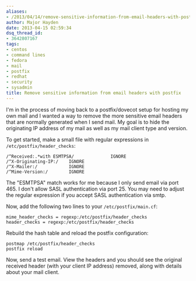 ```yaml
---
aliases:
- /2013/04/14/remove-sensitive-information-from-email-headers-with-postfix/
author: Major Hayden
date: 2013-04-15 02:59:34
dsq_thread_id:
- 3642807167
tags:
- centos
- command lines
- fedora
- mail
- postfix
- redhat
- security
- sysadmin
title: Remove sensitive information from email headers with postfix
---
```


I'm in the process of moving back to a postfix/dovecot setup for hosting my own mail and I wanted a way to remove the more sensitive email headers that are normally generated when I send mail. My goal is to hide the originating IP address of my mail as well as my mail client type and version.

To get started, make a small file with regular expressions in `/etc/postfix/header_checks`:

```
/^Received:.*with ESMTPSA/              IGNORE
/^X-Originating-IP:/    IGNORE
/^X-Mailer:/            IGNORE
/^Mime-Version:/        IGNORE
```


The "ESMTPSA" match works for me because I only send email via port 465. I don't allow SASL authentication via port 25. You may need to adjust the regular expression if you accept SASL authentication via smtp.

Now, add the following two lines to your `/etc/postfix/main.cf`:

```
mime_header_checks = regexp:/etc/postfix/header_checks
header_checks = regexp:/etc/postfix/header_checks
```


Rebuild the hash table and reload the postfix configuration:

```
postmap /etc/postfix/header_checks
postfix reload
```


Now, send a test email. View the headers and you should see the original received header (with your client IP address) removed, along with details about your mail client.